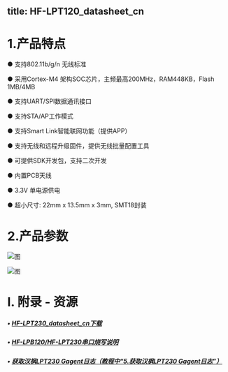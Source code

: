 title: HF-LPT120_datasheet_cn
---

# 1.产品特点

●  支持802.11b/g/n 无线标准

●  采用Cortex-M4 架构SOC芯片，主频最高200MHz，RAM448KB，Flash 1MB/4MB

●  支持UART/SPI数据通讯接口

●  支持STA/AP工作模式

●  支持Smart Link智能联网功能（提供APP）

●  支持无线和远程升级固件，提供无线批量配置工具

●  可提供SDK开发包，支持二次开发

●  内置PCB天线

●  3.3V 单电源供电

●  超小尺寸: 22mm x 13.5mm x 3mm, SMT18封装

# 2.产品参数

![图](http://docs.gizwits.com/assets/zh-cn/module_source/HF/LPT230/LPT230datasheet_1.png)

![图](http://docs.gizwits.com/assets/zh-cn/module_source/HF/LPT230/LPT230datasheet_2.png)


# I. 附录 - 资源

##### • [HF-LPT230_datasheet_cn下载](http://docs.gizwits.com/assets/pdf/LPT230/HF-LPX30_User_Manual.rar)

##### • [HF-LPB120/HF-LPT230串口烧写说明](http://docs.gizwits.com/zh-cn/deviceDev/debug/HF-LPT230.html)

##### • [获取汉枫LPT230 Gagent日志（教程中“5.获取汉枫LPT230 Gagent日志”）](http://docs.gizwits.com/zh-cn/deviceDev/%E9%80%9A%E8%AE%AF%E6%A8%A1%E7%BB%84%E8%B0%83%E8%AF%95%E6%97%A5%E5%BF%97%E6%8A%93%E5%8F%96%E6%95%99%E7%A8%8B.html)

